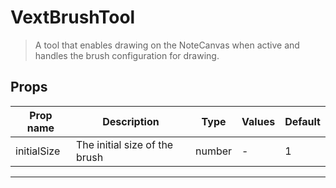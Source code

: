 # VextBrushTool

> A tool that enables drawing on the NoteCanvas when active and handles
> the brush configuration for drawing.

## Props

| Prop name   | Description                   | Type   | Values | Default |
| ----------- | ----------------------------- | ------ | ------ | ------- |
| initialSize | The initial size of the brush | number | -      | 1       |

---
